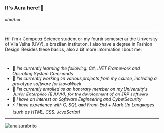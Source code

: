 
### It's Aura here! 👋

###### she/her

****

<p>Hi! I'm a Computer Science student on my fourth semester at the University of Vila Velha (UVV), a brazilian institution. I also have a degree in Fashion Design. Besides these basics, also a bit more information about me:</p></br>

- 🌱 *I’m currently learning the following: C#, .NET Framework and Operating System Commands*
- 💬 *I’m currently working on various projects from my course, including a prototype software for InovaWeek*
- 🔭 *I’m currently enrolled as an honorary member on my University's Junior Enterprise (EJUVV), for the development of an ERP software* 
- 🤔 *I have an interest on Software Engineering and CyberSecurity*
- ⚡ *I have experience with C, SQL and Front-End + Mark-Up Languages (such as HTML, CSS, JavaScript)*

****

[![analaurabrito](https://github-readme-stats.vercel.app/api/top-langs/?username=analaurabrito&hide=html&layout=compact&theme=default)](https://github.com/anuraghazra/github-readme-stats)


<!--
**aurahtml/aurahtml** is a ✨ _special_ ✨ repository because its `README.md` (this file) appears on your GitHub profile.

Here are some ideas to get you started:

- 🔭 I’m currently working on ...
- 🌱 I’m currently learning ...
- 👯 I’m looking to collaborate on ...
- 🤔 I’m looking for help with ...
- 💬 Ask me about ...
- 📫 How to reach me: ...
- 😄 Pronouns: ...
- ⚡ Fun fact: ...
-->
